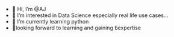 - 👋 Hi, I’m @AJ
- 👀 I’m interested in Data Science especially real life use cases...
- 🌱 I’m currently learning python
- 💞looking forward to learning and gaining bexpertise

<!---
nadigs/nadigs is a ✨ special ✨ repository because its `README.md` (this file) appears on your GitHub profile.
You can click the Preview link to take a look at your changes.
--->
